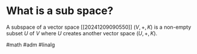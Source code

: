 # What is a sub space? 
A subspace of a vector space [[20241209090550]] $(V, +, K)$ is a non-empty subset $U$ of $V$ where $U$ creates another vector space $(U,+,K)$.

#math #adm #linalg
